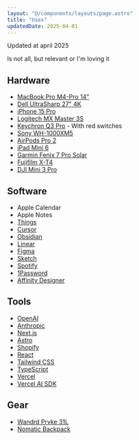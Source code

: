 ```yaml
---
layout: "@/components/layouts/page.astro"
title: "Uses"
updatedDate: 2025-04-01
---
```


Updated at april 2025

Is not all, but relevant or I'm loving it

## Hardware

- [MacBook Pro M4-Pro 14"](https://support.apple.com/121553)
- [Dell UltraSharp 27" 4K](https://www.dell.com/es-es/shop/monitor-dell-ultrasharp-27-4k-con-concentrador-usb-c-u2723qe/apd/210-bcxk/monitores-y-accesorios)
- [iPhone 15 Pro](https://support.apple.com/111829)
- [Logitech MX Master 3S](https://www.logitech.com/shop/p/mx-master-3s-mac-bluetooth-mouse.910-006571)
- [Keychron Q3 Pro](https://www.keychron.com/products/keychron-q3-pro-qmk-via-wireless-custom-mechanical-keyboard?variant=40469135261785) - With red switches
- [Sony WH-1000XM5](https://www.sony.com/electronics/headband-headphones/wh-1000xm5)
- [AirPods Pro 2](https://www.apple.com/airpods-pro/)
- [iPad Mini 6](https://support.apple.com/111886)
- [Garmin Fenix 7 Pro Solar](https://www.garmin.com/p/865822)
- [Fujifilm X-T4](https://www.fujifilm-x.com/products/cameras/x-t4/)
- [DJI Mini 3 Pro](https://www.dji.com/support/product/mini-3-pro)

## Software

- Apple Calendar
- Apple Notes
- [Things](https://culturedcode.com/things/)
- [Cursor](https://www.cursor.com/)
- [Obsidian](https://obsidian.md/)
- [Linear](https://linear.app/)
- [Figma](https://www.figma.com/)
- [Sketch](https://www.sketch.com/)
- [Spotify](https://spotify.com/)
- [1Password](https://1password.com/)
- [Affinity Designer](https://affinity.serif.com/designer/)

## Tools

- [OpenAI](https://openai.com/)
- [Anthropic](https://www.anthropic.com/)
- [Next.js](https://nextjs.org/)
- [Astro](https://astro.build/)
- [Shopify](https://www.shopify.com/)
- [React](https://react.dev/)
- [Tailwind CSS](https://tailwindcss.com/)
- [TypeScript](https://www.typescriptlang.org/)
- [Vercel](https://vercel.com/)
- [Vercel AI SDK](https://sdk.vercel.ai/)

## Gear

- [Wandrd Prvke 31L](https://wandrd.com/products/prvke?variant=39360658767914)
- [Nomatic Backpack](https://www.nomatic.com/products/the-nomatic-backpack)
